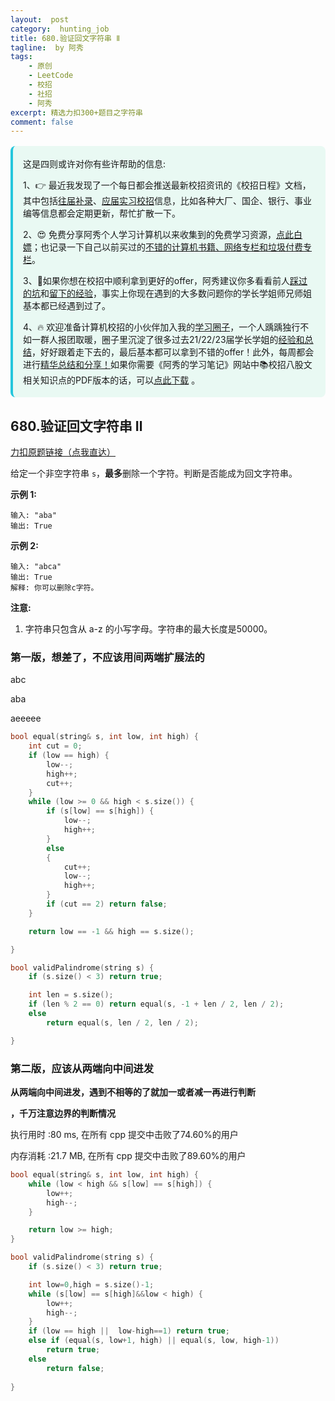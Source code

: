```yaml
---
layout:  post
category:  hunting_job
title: 680.验证回文字符串 Ⅱ
tagline:  by 阿秀
tags:
    - 原创
    - LeetCode
    - 校招
    - 社招
    - 阿秀
excerpt: 精选力扣300+题目之字符串
comment: false
---
```




<div style="border-color: #24C6DC;
            background-color: #e9f9f3;         
            margin: 1rem 0;
        padding: .25rem 1rem;
        border-left-width: .3rem;
        border-left-style: solid;
        border-radius: .5rem;
        color: inherit;">
  <p>这是四则或许对你有些许帮助的信息:</p>
  <p>1、👉 最近我发现了一个每日都会推送最新校招资讯的《校招日程》文档，其中包括<a style="text-decoration: underline" href="https://flowus.cn/share/ee50d5eb-3cd5-4f74-880e-95b215dd4ff2" target="_blank">往届补录</a>、<a style="text-decoration: underline" href="https://flowus.cn/share/5f327c98-1e31-46c8-b86b-5ac6105e021f" target="_blank">应届实习校招</a>信息，比如各种大厂、国企、银行、事业编等信息都会定期更新，帮忙扩散一下。</p>  
  <p>2、😍
    免费分享阿秀个人学习计算机以来收集到的免费学习资源，<a style="text-decoration: underline" href="/notes/07-resources/01-free/01-introduce.html" target="_blank">点此白嫖</a>；也记录一下自己以前买过的<a style="text-decoration: underline" href="/notes/07-resources/02-precious.html" target="_blank">不错的计算机书籍、网络专栏和垃圾付费专栏</a>。
  </p>
  <p>3、🚀如果你想在校招中顺利拿到更好的offer，阿秀建议你多看看前人<a style="text-decoration: underline" href="https://www.yuque.com/tuobaaxiu/httmmc/npg1k81zeq4wfpyz" target="_blank">踩过的坑</a>和<a style="text-decoration: underline"  target="_blank" href="https://www.yuque.com/tuobaaxiu/httmmc/gge9ppd0mbu2d3dp">留下的经验</a>，事实上你现在遇到的大多数问题你的学长学姐师兄师姐基本都已经遇到过了。
  </p>
  <p>4、🔥 欢迎准备计算机校招的小伙伴加入我的<a  style="text-decoration: underline" href="https://www.yuque.com/tuobaaxiu/httmmc/xg0otqvc17wfx4u9" target="_blank">学习圈子</a>，一个人踽踽独行不如一群人报团取暖，圈子里沉淀了很多过去21/22/23届学长学姐的<a  style="text-decoration: underline" href="https://www.yuque.com/tuobaaxiu/httmmc/gge9ppd0mbu2d3dp" target="_blank">经验和总结</a>，好好跟着走下去的，最后基本都可以拿到不错的offer！此外，每周都会进行<a  style="text-decoration: underline" href="https://www.yuque.com/tuobaaxiu/httmmc/npg1k81zeq4wfpyz" target="_blank">精华总结和分享！</a>如果你需要《阿秀的学习笔记》网站中📚︎校招八股文相关知识点的PDF版本的话，可以<a style="text-decoration: underline" href="https://www.yuque.com/tuobaaxiu/httmmc/qs0yn66apvkzw0ps" target="_blank">点此下载</a> 。</p>   </div>


## 680.验证回文字符串 Ⅱ

[力扣原题链接（点我直达）](https://leetcode-cn.com/problems/valid-palindrome-ii/)

给定一个非空字符串 `s`，**最多**删除一个字符。判断是否能成为回文字符串。

**示例 1:**

```
输入: "aba"
输出: True
```

**示例 2:**

```
输入: "abca"
输出: True
解释: 你可以删除c字符。
```

**注意:**

1. 字符串只包含从 a-z 的小写字母。字符串的最大长度是50000。







### 第一版，想差了，不应该用间两端扩展法的

abc

aba

aeeeee



```c++
bool equal(string& s, int low, int high) {
	int cut = 0;
	if (low == high) {
		low--;
		high++;
		cut++;
	}
	while (low >= 0 && high < s.size()) {
		if (s[low] == s[high]) {
			low--;
			high++;
		}
		else
		{
			cut++;
			low--;
			high++;
		}
		if (cut == 2) return false;
	}

	return low == -1 && high == s.size();

}

bool validPalindrome(string s) {
	if (s.size() < 3) return true;

	int len = s.size();
	if (len % 2 == 0) return equal(s, -1 + len / 2, len / 2);
	else
		return equal(s, len / 2, len / 2);

}
```



### 第二版，应该从两端向中间进发

**从两端向中间进发，遇到不相等的了就加一或者减一再进行判断**

**，千万注意边界的判断情况**

执行用时 :80 ms, 在所有 cpp 提交中击败了74.60%的用户

内存消耗 :21.7 MB, 在所有 cpp 提交中击败了89.60%的用户



```c++
bool equal(string& s, int low, int high) {
	while (low < high && s[low] == s[high]) {
		low++;
		high--;
	}

	return low >= high;
}

bool validPalindrome(string s) {
	if (s.size() < 3) return true;

	int low=0,high = s.size()-1;
	while (s[low] == s[high]&&low < high) {
		low++;
		high--;
	}
	if (low == high ||  low-high==1) return true;
	else if (equal(s, low+1, high) || equal(s, low, high-1))
		return true;
	else
		return false;
		
}


```




